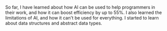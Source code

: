 So far, I have learned about how AI can be used to help programmers in their work, and how it can boost efficiency by up to 55%.
I also learned the limitations of AI, and how it can't be used for everything.
I started to learn about data structures and abstract data types.

